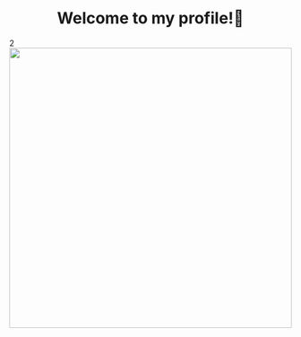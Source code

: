 ### <h1 align="center"> Welcome to my profile!👋
<div  background="red">2</div>
<div id="header" align="center" background-color="red" >
  <img src="https://media4.giphy.com/media/qgQUggAC3Pfv687qPC/giphy.gif" width="100%" height="500"/>
</div>
  
<!--
**Exooo1/Exooo1** is a ✨ _special_ ✨ repository because its `README.md` (this file) appears on your GitHub profile.

Here are some ideas to get you started:

- 🔭 I’m currently working on ...
- 🌱 I’m currently learning ...
- 👯 I’m looking to collaborate on ...
- 🤔 I’m looking for help with ...
- 💬 Ask me about ...
- 📫 How to reach me: ...
- 😄 Pronouns: ...
- ⚡ Fun fact: ...
-->
